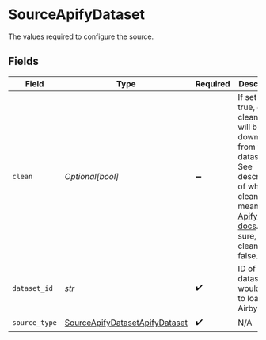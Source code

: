 # SourceApifyDataset

The values required to configure the source.


## Fields

| Field                                                                                                                                                                                                                                                   | Type                                                                                                                                                                                                                                                    | Required                                                                                                                                                                                                                                                | Description                                                                                                                                                                                                                                             |
| ------------------------------------------------------------------------------------------------------------------------------------------------------------------------------------------------------------------------------------------------------- | ------------------------------------------------------------------------------------------------------------------------------------------------------------------------------------------------------------------------------------------------------- | ------------------------------------------------------------------------------------------------------------------------------------------------------------------------------------------------------------------------------------------------------- | ------------------------------------------------------------------------------------------------------------------------------------------------------------------------------------------------------------------------------------------------------- |
| `clean`                                                                                                                                                                                                                                                 | *Optional[bool]*                                                                                                                                                                                                                                        | :heavy_minus_sign:                                                                                                                                                                                                                                      | If set to true, only clean items will be downloaded from the dataset. See description of what clean means in <a href="https://docs.apify.com/api/v2#/reference/datasets/item-collection/get-items">Apify API docs</a>. If not sure, set clean to false. |
| `dataset_id`                                                                                                                                                                                                                                            | *str*                                                                                                                                                                                                                                                   | :heavy_check_mark:                                                                                                                                                                                                                                      | ID of the dataset you would like to load to Airbyte.                                                                                                                                                                                                    |
| `source_type`                                                                                                                                                                                                                                           | [SourceApifyDatasetApifyDataset](../../models/shared/sourceapifydatasetapifydataset.md)                                                                                                                                                                 | :heavy_check_mark:                                                                                                                                                                                                                                      | N/A                                                                                                                                                                                                                                                     |